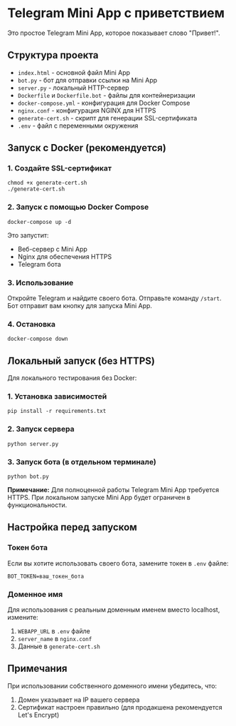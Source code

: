 # Telegram Mini App с приветствием

Это простое Telegram Mini App, которое показывает слово "Привет!".

## Структура проекта
- `index.html` - основной файл Mini App
- `bot.py` - бот для отправки ссылки на Mini App
- `server.py` - локальный HTTP-сервер
- `Dockerfile` и `Dockerfile.bot` - файлы для контейнеризации
- `docker-compose.yml` - конфигурация для Docker Compose
- `nginx.conf` - конфигурация NGINX для HTTPS
- `generate-cert.sh` - скрипт для генерации SSL-сертификата
- `.env` - файл с переменными окружения

## Запуск с Docker (рекомендуется)

### 1. Создайте SSL-сертификат
```
chmod +x generate-cert.sh
./generate-cert.sh
```

### 2. Запуск с помощью Docker Compose
```
docker-compose up -d
```

Это запустит:
- Веб-сервер с Mini App
- Nginx для обеспечения HTTPS
- Telegram бота

### 3. Использование
Откройте Telegram и найдите своего бота. Отправьте команду `/start`. Бот отправит вам кнопку для запуска Mini App.

### 4. Остановка
```
docker-compose down
```

## Локальный запуск (без HTTPS)

Для локального тестирования без Docker:

### 1. Установка зависимостей
```
pip install -r requirements.txt
```

### 2. Запуск сервера
```
python server.py
```

### 3. Запуск бота (в отдельном терминале)
```
python bot.py
```

**Примечание:** Для полноценной работы Telegram Mini App требуется HTTPS. При локальном запуске Mini App будет ограничен в функциональности.

## Настройка перед запуском

### Токен бота
Если вы хотите использовать своего бота, замените токен в `.env` файле:
```
BOT_TOKEN=ваш_токен_бота
```

### Доменное имя
Для использования с реальным доменным именем вместо localhost, измените:
1. `WEBAPP_URL` в `.env` файле
2. `server_name` в `nginx.conf`
3. Данные в `generate-cert.sh`

## Примечания

При использовании собственного доменного имени убедитесь, что:
1. Домен указывает на IP вашего сервера
2. Сертификат настроен правильно (для продакшена рекомендуется Let's Encrypt) 